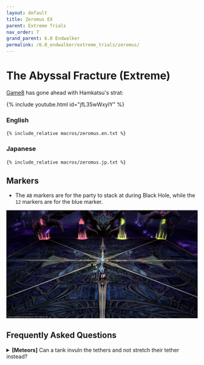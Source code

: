 ```yaml
---
layout: default
title: Zeromus EX
parent: Extreme Trials
nav_order: 7
grand_parent: 6.0 Endwalker
permalink: /6.0_endwalker/extreme_trials/zeromus/
---
```


# The Abyssal Fracture (Extreme)

[Game8](https://game8.jp/ff14/557945) has gone ahead with Hamkatsu's strat:

{% include youtube.html id="jfL35wWxylY" %}

### English
```
{% include_relative macros/zeromus.en.txt %}
```

### Japanese
```
{% include_relative macros/zeromus.jp.txt %}
```

## Markers

- The `AB` markers are for the party to stack at during Black Hole, while the `12` markers are for the blue marker.

![](images/markers.jpg)

## Frequently Asked Questions

<details markdown=block>
<summary><b>[Meteors]</b> Can a tank invuln the tethers and not stretch their tether instead?</summary>
<table>
  <tr><td><p>Alas, no- the damage from the tethers ignores invulnerability.</p><p>With some help from the party, an unstretched tether <em>can</em> be super-mitigated- it will hit a tank for about 300% of their max HP (remember there are Max HP down debuffs at the time!).</p></td></tr>
</table>
</details>